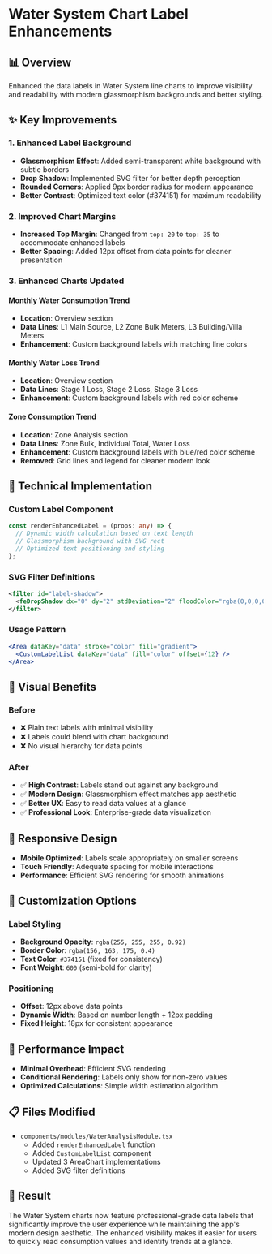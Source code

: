 # Water System Chart Label Enhancements

## 📊 Overview
Enhanced the data labels in Water System line charts to improve visibility and readability with modern glassmorphism backgrounds and better styling.

## ✨ Key Improvements

### 1. **Enhanced Label Background**
- **Glassmorphism Effect**: Added semi-transparent white background with subtle borders
- **Drop Shadow**: Implemented SVG filter for better depth perception
- **Rounded Corners**: Applied 9px border radius for modern appearance
- **Better Contrast**: Optimized text color (#374151) for maximum readability

### 2. **Improved Chart Margins**
- **Increased Top Margin**: Changed from `top: 20` to `top: 35` to accommodate enhanced labels
- **Better Spacing**: Added 12px offset from data points for cleaner presentation

### 3. **Enhanced Charts Updated**

#### Monthly Water Consumption Trend
- **Location**: Overview section
- **Data Lines**: L1 Main Source, L2 Zone Bulk Meters, L3 Building/Villa Meters
- **Enhancement**: Custom background labels with matching line colors

#### Monthly Water Loss Trend  
- **Location**: Overview section
- **Data Lines**: Stage 1 Loss, Stage 2 Loss, Stage 3 Loss
- **Enhancement**: Custom background labels with red color scheme

#### Zone Consumption Trend
- **Location**: Zone Analysis section
- **Data Lines**: Zone Bulk, Individual Total, Water Loss
- **Enhancement**: Custom background labels with blue/red color scheme
- **Removed**: Grid lines and legend for cleaner modern look

## 🎨 Technical Implementation

### Custom Label Component
```typescript
const renderEnhancedLabel = (props: any) => {
  // Dynamic width calculation based on text length
  // Glassmorphism background with SVG rect
  // Optimized text positioning and styling
};
```

### SVG Filter Definitions
```xml
<filter id="label-shadow">
  <feDropShadow dx="0" dy="2" stdDeviation="2" floodColor="rgba(0,0,0,0.1)" />
</filter>
```

### Usage Pattern
```jsx
<Area dataKey="data" stroke="color" fill="gradient">
  <CustomLabelList dataKey="data" fill="color" offset={12} />
</Area>
```

## 🎯 Visual Benefits

### Before
- ❌ Plain text labels with minimal visibility
- ❌ Labels could blend with chart background
- ❌ No visual hierarchy for data points

### After
- ✅ **High Contrast**: Labels stand out against any background
- ✅ **Modern Design**: Glassmorphism effect matches app aesthetic
- ✅ **Better UX**: Easy to read data values at a glance
- ✅ **Professional Look**: Enterprise-grade data visualization

## 📱 Responsive Design
- **Mobile Optimized**: Labels scale appropriately on smaller screens
- **Touch Friendly**: Adequate spacing for mobile interactions
- **Performance**: Efficient SVG rendering for smooth animations

## 🔧 Customization Options

### Label Styling
- **Background Opacity**: `rgba(255, 255, 255, 0.92)`
- **Border Color**: `rgba(156, 163, 175, 0.4)`
- **Text Color**: `#374151` (fixed for consistency)
- **Font Weight**: `600` (semi-bold for clarity)

### Positioning
- **Offset**: 12px above data points
- **Dynamic Width**: Based on number length + 12px padding
- **Fixed Height**: 18px for consistent appearance

## 🚀 Performance Impact
- **Minimal Overhead**: Efficient SVG rendering
- **Conditional Rendering**: Labels only show for non-zero values
- **Optimized Calculations**: Simple width estimation algorithm

## 📋 Files Modified
- `components/modules/WaterAnalysisModule.tsx`
  - Added `renderEnhancedLabel` function
  - Added `CustomLabelList` component  
  - Updated 3 AreaChart implementations
  - Added SVG filter definitions

## 🎉 Result
The Water System charts now feature professional-grade data labels that significantly improve the user experience while maintaining the app's modern design aesthetic. The enhanced visibility makes it easier for users to quickly read consumption values and identify trends at a glance.